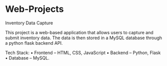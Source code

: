 # Web-Projects
Inventory Data Capture

This project is a web-based application that allows users to capture and submit inventory data. The data is then stored in a MySQL database through a python flask backend API.

Tech Stack:
•	Frontend – HTML, CSS, JavaScript
•	Backend – Python, Flask
•	Database – MySQL.

